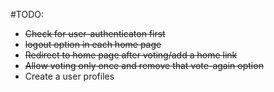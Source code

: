 #TODO:

* ~~Check for user-authenticaton first~~
* ~~logout option in each home page~~
* ~~Redirect to home page after voting/add a home link~~
* ~~Allow voting only once and remove that vote-again option~~
* Create a user profiles

